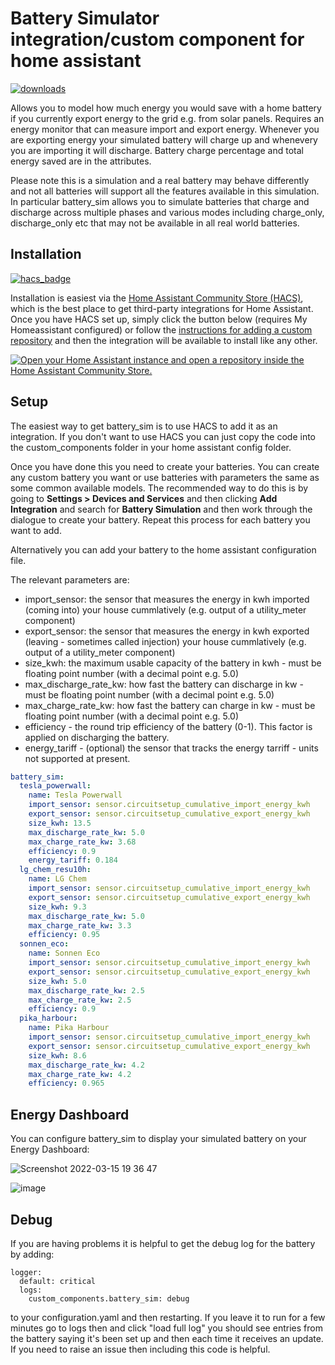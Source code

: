 # Battery Simulator integration/custom component for home assistant

[![downloads](https://img.shields.io/badge/dynamic/json?color=41BDF5&logo=home-assistant&label=integration%20usage&suffix=%20installs&cacheSeconds=15600&url=https://analytics.home-assistant.io/custom_integrations.json&query=$.battery_sim.versions[%271.0%27])](https://github.com/hif2k1/battery_sim/)

Allows you to model how much energy you would save with a home battery if you currently export energy to the grid e.g. from solar panels. Requires an energy monitor that can measure import and export energy. Whenever you are exporting energy your simulated battery will charge up and whenevery you are importing it will discharge. Battery charge percentage and total energy saved are in the attributes. 

Please note this is a simulation and a real battery may behave differently and not all batteries will support all the features available in this simulation. In particular battery_sim allows you to simulate batteries that charge and discharge across multiple phases and various modes including charge_only, discharge_only etc that may not be available in all real world batteries. 

## Installation

[![hacs_badge](https://img.shields.io/badge/HACS-Custom-orange.svg?style=for-the-badge)](https://github.com/hacs/integration)

Installation is easiest via the [Home Assistant Community Store
(HACS)](https://hacs.xyz/), which is the best place to get third-party
integrations for Home Assistant. Once you have HACS set up, simply click the button below (requires My Homeassistant configured) or
follow the [instructions for adding a custom
repository](https://hacs.xyz/docs/faq/custom_repositories) and then
the integration will be available to install like any other.

[![Open your Home Assistant instance and open a repository inside the Home Assistant Community Store.](https://my.home-assistant.io/badges/hacs_repository.svg)](https://my.home-assistant.io/redirect/hacs_repository/?owner=bvweerd&repository=battery_sim&category=integration)

## Setup

The easiest way to get battery_sim is to use HACS to add it as an integration. If you don't want to use HACS you can just copy the code into the custom_components folder in your home assistant config folder. 

Once you have done this you need to create your batteries. You can create any custom battery you want or use batteries with parameters the same as some common available models. The recommended way to do this is by going to **Settings > Devices and Services** and then clicking **Add Integration** and search for **Battery Simulation** and then work through the dialogue to create your battery. Repeat this process for each battery you want to add. 

Alternatively you can add your battery to the home assistant configuration file.

The relevant parameters are:
- import_sensor: the sensor that measures the energy in kwh imported (coming into) your house cummlatively (e.g. output of a utility_meter component)
- export_sensor: the sensor that measures the energy in kwh exported (leaving - sometimes called injection) your house cummlatively (e.g. output of a utility_meter component)
- size_kwh: the maximum usable capacity of the battery in kwh - must be floating point number (with a decimal point e.g. 5.0)
- max_discharge_rate_kw: how fast the battery can discharge in kw - must be floating point number (with a decimal point e.g. 5.0)
- max_charge_rate_kw: how fast the battery can charge in kw - must be floating point number (with a decimal point e.g. 5.0)
- efficiency - the round trip efficiency of the battery (0-1). This factor is applied on discharging the battery.
- energy_tariff - (optional) the sensor that tracks the energy tarriff - units not supported at present.

```yaml
battery_sim:
  tesla_powerwall:
    name: Tesla Powerwall
    import_sensor: sensor.circuitsetup_cumulative_import_energy_kwh
    export_sensor: sensor.circuitsetup_cumulative_export_energy_kwh
    size_kwh: 13.5
    max_discharge_rate_kw: 5.0
    max_charge_rate_kw: 3.68
    efficiency: 0.9
    energy_tariff: 0.184
  lg_chem_resu10h:
    name: LG Chem
    import_sensor: sensor.circuitsetup_cumulative_import_energy_kwh
    export_sensor: sensor.circuitsetup_cumulative_export_energy_kwh
    size_kwh: 9.3
    max_discharge_rate_kw: 5.0
    max_charge_rate_kw: 3.3
    efficiency: 0.95
  sonnen_eco:
    name: Sonnen Eco
    import_sensor: sensor.circuitsetup_cumulative_import_energy_kwh
    export_sensor: sensor.circuitsetup_cumulative_export_energy_kwh
    size_kwh: 5.0
    max_discharge_rate_kw: 2.5
    max_charge_rate_kw: 2.5
    efficiency: 0.9
  pika_harbour:
    name: Pika Harbour
    import_sensor: sensor.circuitsetup_cumulative_import_energy_kwh
    export_sensor: sensor.circuitsetup_cumulative_export_energy_kwh
    size_kwh: 8.6
    max_discharge_rate_kw: 4.2
    max_charge_rate_kw: 4.2
    efficiency: 0.965
   ```

## Energy Dashboard

You can configure battery_sim to display your simulated battery on your Energy Dashboard:

![Screenshot 2022-03-15 19 36 47](https://user-images.githubusercontent.com/79175134/158349586-cfc64761-0614-4067-a18a-5603d2288d7c.png)


![image](https://user-images.githubusercontent.com/79175134/157999078-0174ab36-9f71-47c8-8585-73d6eb3acec8.png)

## Debug

If you are having problems it is helpful to get the debug log for the battery by adding:

```
logger:
  default: critical
  logs:
    custom_components.battery_sim: debug
```

to your configuration.yaml and then restarting. If you leave it to run for a few minutes go to logs then and click "load full log" you should see entries from the battery saying it's been set up and then each time it receives an update. If you need to raise an issue then including this code is helpful.
